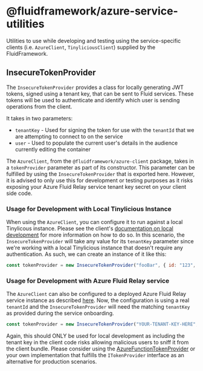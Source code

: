 # @fluidframework/azure-service-utilities

Utilities to use while developing and testing using the service-specific clients (i.e. `AzureClient`, `TinyliciousClient`) supplied by the FluidFramework.

## InsecureTokenProvider

The `InsecureTokenProvider` provides a class for locally generating JWT tokens, signed using a tenant key, that can be sent to Fluid services. These tokens will be used to authenticate and identify which user is sending operations from the client.

It takes in two parameters:
- `tenantKey` - Used for signing the token for use with the `tenantId` that we are attempting to connect to on the service
- `user` - Used to populate the current user's details in the audience currently editing the container

The `AzureClient`, from the `@fluidframework/azure-client` package, takes in a `tokenProvider` parameter as part of its constructor. This parameter can be fulfilled by using the `InsecureTokenProvider` that is exported here. However, it is advised to only use this for development or testing purposes as it risks exposing your Azure Fluid Relay service tenant key secret on your client side code.

### Usage for Development with Local Tinylicious Instance

When using the `AzureClient`, you can configure it to run against a local Tinylicous instance. Please see the client's [documentation on local development](https://github.com/microsoft/FluidFramework/blob/main/packages/framework/azure-client/README.md#backed-locally) for more information on how to do so. In this scenario, the `InsecureTokenProvider` will take any value for its `tenantKey` parameter since we're working with a local Tinylicious instance that doesn't require any authentication. As such, we can create an instance of it like this:

```javascript
const tokenProvider = new InsecureTokenProvider("fooBar", { id: "123", name: "Test User" });
```

### Usage for Development with Azure Fluid Relay service

The `AzureClient` can also be configured to a deployed Azure Fluid Relay service instance as described [here](https://github.com/microsoft/FluidFramework/blob/main/packages/framework/azure-client/README.md#backed-by-a-live-azure-fluid-relay-instance). Now, the configuration is using a real `tenantId` and the `InsecureTokenProvider` will need the matching `tenantKey` as provided during the service onboarding.

```javascript
const tokenProvider = new InsecureTokenProvider("YOUR-TENANT-KEY-HERE", { id: "123", name: "Test User" });
```

Again, this should ONLY be used for local development as including the tenant key in the client code risks allowing malicious users to sniff it from the client bundle. Please consider using the [AzureFunctionTokenProvider](https://github.com/microsoft/FluidFramework/blob/main/packages/framework/azure-client/src/AzureFunctionTokenProvider.ts) or your own implementation that fulfills the `ITokenProvider` interface as an alternative for production scenarios.